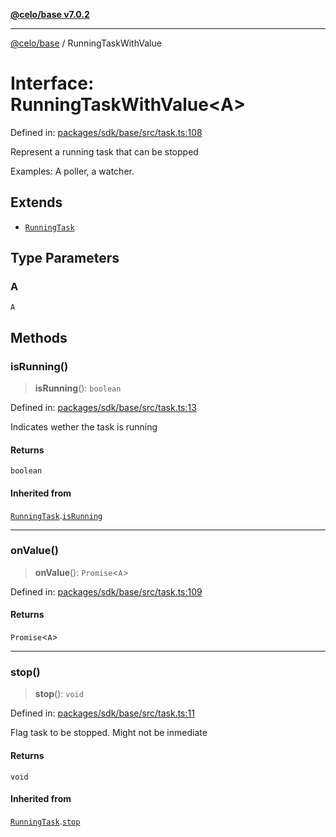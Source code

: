[**@celo/base v7.0.2**](../README.md)

***

[@celo/base](../README.md) / RunningTaskWithValue

# Interface: RunningTaskWithValue\<A\>

Defined in: [packages/sdk/base/src/task.ts:108](https://github.com/celo-org/developer-tooling/blob/master/packages/sdk/base/src/task.ts#L108)

Represent a running task that can be stopped

Examples: A poller, a watcher.

## Extends

- [`RunningTask`](RunningTask.md)

## Type Parameters

### A

`A`

## Methods

### isRunning()

> **isRunning**(): `boolean`

Defined in: [packages/sdk/base/src/task.ts:13](https://github.com/celo-org/developer-tooling/blob/master/packages/sdk/base/src/task.ts#L13)

Indicates wether the task is running

#### Returns

`boolean`

#### Inherited from

[`RunningTask`](RunningTask.md).[`isRunning`](RunningTask.md#isrunning)

***

### onValue()

> **onValue**(): `Promise`\<`A`\>

Defined in: [packages/sdk/base/src/task.ts:109](https://github.com/celo-org/developer-tooling/blob/master/packages/sdk/base/src/task.ts#L109)

#### Returns

`Promise`\<`A`\>

***

### stop()

> **stop**(): `void`

Defined in: [packages/sdk/base/src/task.ts:11](https://github.com/celo-org/developer-tooling/blob/master/packages/sdk/base/src/task.ts#L11)

Flag task to be stopped. Might not be inmediate

#### Returns

`void`

#### Inherited from

[`RunningTask`](RunningTask.md).[`stop`](RunningTask.md#stop)
